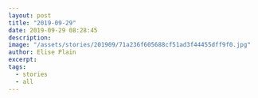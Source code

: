 ```yaml
---
layout: post
title: "2019-09-29"
date: 2019-09-29 08:28:45
description: 
image: "/assets/stories/201909/71a236f605688cf51ad3f44455dff9f0.jpg"
author: Elise Plain
excerpt: 
tags: 
  - stories
  - all
---
```



<p></p>
